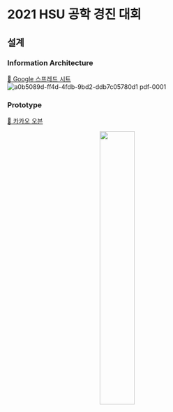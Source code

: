 # 2021 HSU 공학 경진 대회
 
## 설계

### Information Architecture
[:link: Google 스프레드 시트](https://docs.google.com/spreadsheets/d/1Rpa0oGXCNZ_0timZmMJ-p79qE4Y-RbT6AmciDuoZh9w/edit?usp=sharing)
![a0b5089d-ff4d-4fdb-9bd2-ddb7c05780d1 pdf-0001](https://user-images.githubusercontent.com/67352902/124473825-bdb07800-ddda-11eb-9749-c7befae8fc5e.jpg)

### Prototype
[:link: 카카오 오븐](https://ovenapp.io/view/PR2x8dVfWWEm1j91vHb98Fg22YqnQ8PD/hk2fZ)
<p align="center">
 <img src="https://user-images.githubusercontent.com/67352902/125629145-a6e661f5-33ca-4e63-ac38-57fa4d2cd50a.png" width="40%">
</>

